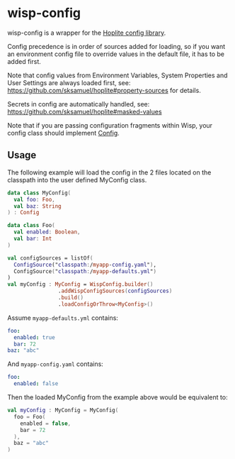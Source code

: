 # wisp-config

wisp-config is a wrapper for the [Hoplite config library](https://github.com/sksamuel/hoplite).

Config precedence is in order of sources added for loading, so if you want an environment
config file to override values in the default file, it has to be added first.

Note that config values from Environment Variables, System Properties and User Settings are
always loaded first, see: https://github.com/sksamuel/hoplite#property-sources for details.

Secrets in config are automatically handled, see: https://github.com/sksamuel/hoplite#masked-values

Note that if you are passing configuration fragments within Wisp, your config class should
implement [Config](https://github.com/cashapp/wisp/blob/master/wisp-config/src/main/kotlin/wisp/config/Config.kt).

## Usage

The following example will load the config in the 2 files located on the classpath into the user
defined MyConfig class. 

```kotlin
data class MyConfig(
  val foo: Foo,
  val baz: String
) : Config

data class Foo(
  val enabled: Boolean,
  val bar: Int
)

val configSources = listOf(
  ConfigSource("classpath:/myapp-config.yaml"),
  ConfigSource("classpath:/myapp-defaults.yml")
)
val myConfig : MyConfig = WispConfig.builder()
                .addWispConfigSources(configSources)
                .build()
                .loadConfigOrThrow<MyConfig>()


```

Assume `myapp-defaults.yml` contains:
```yaml
foo:
  enabled: true
  bar: 72
baz: "abc"
```

And `myapp-config.yaml` contains:
```yaml
foo:
  enabled: false
```

Then the loaded MyConfig from the example above would be equivalent to:

```kotlin
val myConfig : MyConfig = MyConfig(
  foo = Foo(
    enabled = false,
    bar = 72
  ),
  baz = "abc"
)
```
